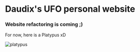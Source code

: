 # Daudix's UFO personal website

### Website refactoring is coming ;)

For now, here is a Platypus xD

![platypus](https://upload.wikimedia.org/wikipedia/commons/b/bf/Platypus_by_Lewin.jpg)
